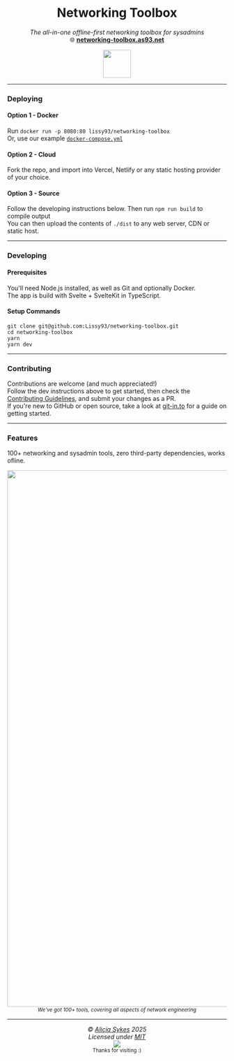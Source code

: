 
<h1 align="center">Networking Toolbox</h1>
<p align="center">
  <i>The all-in-one offline-first networking toolbox for sysadmins</i><br>
  🌐 <b><a href="https://permissionator.as93.net">networking-toolbox.as93.net</a></b>
</p>

<a href="https://permissionator.as93.net">
<p align="center">
  <img width="64" src="https://github.com/Lissy93/permissionator/blob/main/public/logo.png?raw=true" />
  </p>
</a>

---

### Deploying

#### Option 1 - Docker
Run `docker run -p 8080:80 lissy93/networking-toolbox`<br>
Or, use our example [`docker-compose.yml`](#)

#### Option 2 - Cloud
Fork the repo, and import into Vercel, Netlify or any static hosting provider of your choice.

#### Option 3 - Source
Follow the developing instructions below. Then run `npm run build` to compile output<br>
You can then upload the contents of `./dist` to any web server, CDN or static host.


---

### Developing

#### Prerequisites
You'll need Node.js installed, as well as Git and optionally Docker.<br>
The app is build with Svelte + SvelteKit in TypeScript.

#### Setup Commands

```
git clone git@github.com:Lissy93/networking-toolbox.git
cd networking-toolbox
yarn
yarn dev
```

---

### Contributing
Contributions are welcome (and much appreciated!)<br>
Follow the dev instructions above to get started, then check the [Contributing Guidelines](), and submit your changes as a PR.<br>
If you're new to GitHub or open source, take a look at [git-in.to](https://git-in.to) for a guide on getting started.

---

### Features
100+ networking and sysadmin tools, zero third-party dependencies, works ofline.

<p align="center">
   <img width="2761" height="1229" alt="networking-toolbox" src="https://github.com/user-attachments/assets/2a128ee2-9bcb-49f0-be41-f69a3b8f2474" />
  <br>
  <sup><i>We've got 100+ tools, covering all aspects of network engineering</i></sup>
</p>

---

<!-- License + Copyright -->
<p  align="center">
  <i>© <a href="https://aliciasykes.com">Alicia Sykes</a> 2025</i><br>
  <i>Licensed under <a href="https://gist.github.com/Lissy93/143d2ee01ccc5c052a17">MIT</a></i><br>
  <a href="https://github.com/lissy93"><img src="https://i.ibb.co/4KtpYxb/octocat-clean-mini.png" /></a><br>
  <sup>Thanks for visiting :)</sup>
</p>

<!-- Dinosaur -->
<!-- 
                        . - ~ ~ ~ - .
      ..     _      .-~               ~-.
     //|     \ `..~                      `.
    || |      }  }              /       \  \
(\   \\ \~^..'                 |         }  \
 \`.-~  o      /       }       |        /    \
 (__          |       /        |       /      `.
  `- - ~ ~ -._|      /_ - ~ ~ ^|      /- _      `.
              |     /          |     /     ~-.     ~- _
              |_____|          |_____|         ~ - . _ _~_-_
-->
